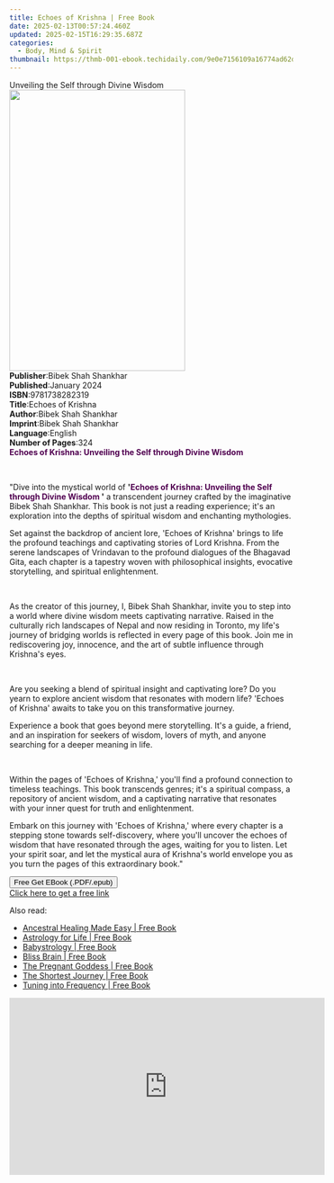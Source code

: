 ```yaml
---
title: Echoes of Krishna | Free Book
date: 2025-02-13T00:57:24.460Z
updated: 2025-02-15T16:29:35.687Z
categories:
  - Body, Mind & Spirit
thumbnail: https://thmb-001-ebook.techidaily.com/9e0e7156109a16774ad62ddddbf43db0f01494818ea10657c1e1cc8a670b7050.jpg
---
```

<main id="book-container">
  <div class="flex flex-col">
    <div class="book-brief flex-1 py-6 px-4 sm:p-6 md:py-10 md:px-8">
      <!-- brief-->
      <div class="book-brief-main">
        Unveiling the Self through Divine Wisdom
      </div>
    </div>
    <div
      class="book-meta-info flex-1 grid gap-4 col-start-1 col-end-3 row-start-1 sm:mb-6 sm:grid-cols-4 lg:gap-6 lg:col-start-2 lg:row-end-6 lg:row-span-6 lg:mb-0"
    >
      <div
        class="book-meta-info-left place-content-center mt-4 p-4 text-sm leading-6 col-start-2 col-span-2 dark:text-slate-400"
      >
        <img
          class="w-full h-500 object-cover rounded-lg sm:h-255 sm:col-span-2 lg:col-span-full"
          src="https://img-001-ebook.techidaily.com/38a789fcd72da11fe090667ad75d5806e3f1573389a5f313a682ef71462677ab.jpg"
          alt=""
          width="312"
          height="500"
        />
      </div>
      <div
        class="book-meta-info-right mt-2 col-start-1 row-start-2 col-span-3 self-center"
      >
        <!-- meta data  -->
        <div class="flex flex-col px-4 md:px-8">
          <div class="flex-1">
            <strong>Publisher</strong>:<span class="px-2"
              >Bibek Shah Shankhar</span
            >
          </div>
          <div class="flex-1">
            <strong>Published</strong>:<span class="px-2">January 2024</span>
          </div>
          <div class="flex-1">
            <strong>ISBN</strong>:<span class="px-2">9781738282319</span>
          </div>
          <div class="flex-1">
            <strong>Title</strong>:<span class="px-2">Echoes of Krishna</span>
          </div>
          <div class="flex-1">
            <strong>Author</strong>:<span class="px-2"
              >Bibek Shah Shankhar</span
            >
          </div>
          <div class="flex-1">
            <strong>Imprint</strong>:<span class="px-2"
              >Bibek Shah Shankhar</span
            >
          </div>
          <div class="flex-1">
            <strong>Language</strong>:<span class="px-2">English</span>
          </div>
          <div class="flex-1">
            <strong>Number of Pages</strong>:<span class="px-2">324</span>
          </div>
        </div>
      </div>
    </div>
    <div class="book-description flex-1 py-6 px-4 sm:p-6 md:py-10 md:px-8">
      <div class="book-description-main">
        <div accordion-content="" id="description">
          <strong
            ><strong style="color: rgb(80, 0, 80)"
              >Echoes of Krishna: Unveiling the Self through Divine
              Wisdom&nbsp;&nbsp;&nbsp;&nbsp;&nbsp;&nbsp;&nbsp;&nbsp;&nbsp;&nbsp;&nbsp;&nbsp;&nbsp;&nbsp;&nbsp;&nbsp;&nbsp;&nbsp;&nbsp;&nbsp;&nbsp;&nbsp;&nbsp;</strong
            ></strong
          >
          <p><br /></p>
          <p>
            "Dive into the mystical world of <strong>'</strong
            ><strong style="color: rgb(80, 0, 80)"
              >Echoes of Krishna: Unveiling the Self through Divine
              Wisdom&nbsp;</strong
            ><strong>'</strong> a transcendent journey crafted by the
            imaginative Bibek Shah Shankhar. This book is not just a reading
            experience; it's an exploration into the depths of spiritual wisdom
            and enchanting mythologies.
          </p>
          <p>
            Set against the backdrop of ancient lore, 'Echoes of Krishna' brings
            to life the profound teachings and captivating stories of Lord
            Krishna. From the serene landscapes of Vrindavan to the profound
            dialogues of the Bhagavad Gita, each chapter is a tapestry woven
            with philosophical insights, evocative storytelling, and spiritual
            enlightenment.
          </p>
          <p><br /></p>
          <p>
            As the creator of this journey, I, Bibek Shah Shankhar, invite you
            to step into a world where divine wisdom meets captivating
            narrative. Raised in the culturally rich landscapes of Nepal and now
            residing in Toronto, my life's journey of bridging worlds is
            reflected in every page of this book. Join me in rediscovering joy,
            innocence, and the art of subtle influence through Krishna's eyes.
          </p>
          <p><br /></p>
          <p>
            Are you seeking a blend of spiritual insight and captivating lore?
            Do you yearn to explore ancient wisdom that resonates with modern
            life? 'Echoes of Krishna' awaits to take you on this transformative
            journey.
          </p>
          <p>
            Experience a book that goes beyond mere storytelling. It's a guide,
            a friend, and an inspiration for seekers of wisdom, lovers of myth,
            and anyone searching for a deeper meaning in life.
          </p>
          <p><br /></p>
          <p>
            Within the pages of 'Echoes of Krishna,' you'll find a profound
            connection to timeless teachings. This book transcends genres; it's
            a spiritual compass, a repository of ancient wisdom, and a
            captivating narrative that resonates with your inner quest for truth
            and enlightenment.
          </p>
          <p>
            Embark on this journey with 'Echoes of Krishna,' where every chapter
            is a stepping stone towards self-discovery, where you'll uncover the
            echoes of wisdom that have resonated through the ages, waiting for
            you to listen. Let your spirit soar, and let the mystical aura of
            Krishna's world envelope you as you turn the pages of this
            extraordinary book."
          </p>
        </div>
        <div class="accordion-fader"></div>
      </div>
    </div>
    <div class="book-excerpts flex-1 py-6 px-4 sm:p-6 md:py-10 md:px-8"></div>
    <div
      class="book-about-author flex-1 py-6 px-4 sm:p-6 md:py-10 md:px-8"
    ></div>
    <div class="book-free-get flex-1 py-6 px-4 sm:p-6 md:py-10 md:px-8">
      <button
        id="btn-free-get"
        class="bg-blue-500 hover:bg-blue-700 text-white font-bold py-2 px-4 rounded"
      >
        Free Get EBook (.PDF/.epub)
      </button>
      <div id="countdown-display" class="px-2 text-lg mt-2"></div>
      <a
        id="free-link"
        class="hidden bg-blue-500 hover:bg-blue-700 text-white font-bold py-2 px-4 rounded"
        href="https://www.ebooks.com/en-us/book/211236168/echoes-of-krishna/bibek-shah-shankhar/"
        target="_blank"
        >Click here to get a free link</a
      >
    </div>
    <script>
      let countdownTime = 0;
      let countdownInterval = null;
      document
        .getElementById('btn-free-get')
        .addEventListener('click', startCountdown);
      function startCountdown() {
        countdownTime = new Date().getTime() + 60000 * 3;
        countdownInterval = setInterval(updateCountdown, 1000);
        document.getElementById('btn-free-get').disabled = true;
        document
          .getElementById('btn-free-get')
          .classList.add('bg-gray-500', 'cursor-not-allowed');
      }
      function updateCountdown() {
        let currentTime = new Date().getTime();
        let timeLeft = countdownTime - currentTime;
        let secondsLeft = Math.floor(timeLeft / 1000);
        document.getElementById('countdown-display').innerHTML =
          `Remaining time: ${secondsLeft} seconds.`;
        if (secondsLeft <= 0) {
          clearInterval(countdownInterval);
          document.getElementById('btn-free-get').classList.add('hidden');
          document.getElementById('free-link').classList.remove('hidden');
          document.getElementById('countdown-display').innerHTML = '';
        }
      }
    </script>
  </div>
</main>

<ins class="adsbygoogle"
      style="display:block"
      data-ad-client="ca-pub-7571918770474297"
      data-ad-slot="8358498916"
      data-ad-format="auto"
      data-full-width-responsive="true"></ins>
    

<span class="atpl-alsoreadstyle">Also read:</span>
<div><ul>
<li><a href="https://novels-ebooks.techidaily.com/209891146-9781788173995-ancestral-healing-made-easy/"><u>Ancestral Healing Made Easy | Free Book</u></a></li>
<li><a href="https://novels-ebooks.techidaily.com/209891664-9781250270702-astrology-for-life/"><u>Astrology for Life | Free Book</u></a></li>
<li><a href="https://novels-ebooks.techidaily.com/209891590-9781507213803-babystrology/"><u>Babystrology | Free Book</u></a></li>
<li><a href="https://novels-ebooks.techidaily.com/209891144-9781401957766-bliss-brain/"><u>Bliss Brain | Free Book</u></a></li>
<li><a href="https://novels-ebooks.techidaily.com/209891592-9781507213841-the-pregnant-goddess/"><u>The Pregnant Goddess | Free Book</u></a></li>
<li><a href="https://novels-ebooks.techidaily.com/209891742-9789526934013-the-shortest-journey/"><u>The Shortest Journey | Free Book</u></a></li>
<li><a href="https://novels-ebooks.techidaily.com/209891598-9781982147952-tuning-into-frequency/"><u>Tuning into Frequency | Free Book</u></a></li>
</ul></div>

<!-- affiliate ads begin -->
<iframe width="560" height="315" src="https://www.youtube.com/embed/QPAKth3O_5c?si=M69YSY0Mk_gsdU0Q" title="YouTube video player" frameborder="0" allow="accelerometer; autoplay; clipboard-write; encrypted-media; gyroscope; picture-in-picture; web-share" referrerpolicy="strict-origin-when-cross-origin" allowfullscreen></iframe>
<!-- affiliate ads end -->

